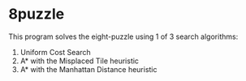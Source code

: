 # 8puzzle
This program solves the eight-puzzle using 1 of 3 search algorithms:
1. Uniform Cost Search
2. A* with the Misplaced Tile heuristic
3. A* with the Manhattan Distance heuristic
